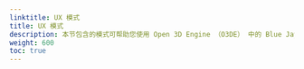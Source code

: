 ```yaml
---
linktitle: UX 模式
title: UX 模式
description: 本节包含的模式可帮助您使用 Open 3D Engine （O3DE） 中的 Blue Jay Design System 开发用户界面组件。
weight: 600
toc: true
---
```

